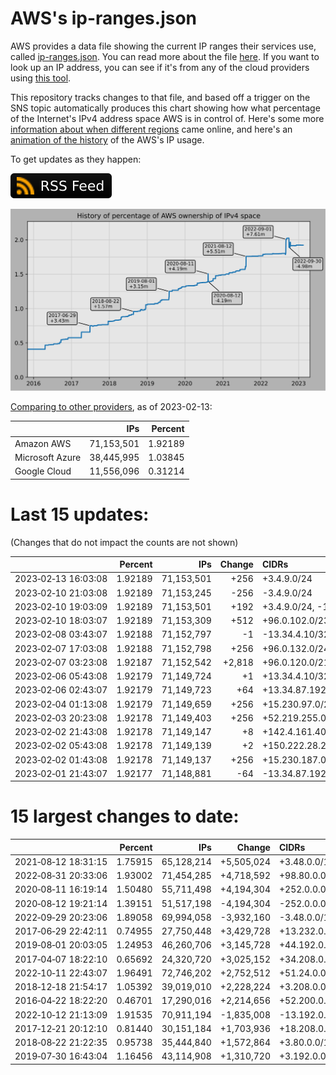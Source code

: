 # AWS's ip-ranges.json

AWS provides a data file showing the current IP ranges their
services use, called [ip-ranges.json](https://ip-ranges.amazonaws.com/ip-ranges.json).
You can read more about the file [here](https://docs.aws.amazon.com/general/latest/gr/aws-ip-ranges.html).
If you want to look up an IP address, you can see if it's from any of the cloud providers using [this tool](https://cloud-ips.s3-us-west-2.amazonaws.com/index.html).

This repository tracks changes to that file, and based off a trigger on the SNS 
topic automatically produces this chart showing how what percentage of the 
Internet's IPv4 address space AWS is in control of.  Here's some 
more [information about when different regions](announces.md) came 
online, and here's an [animation of the history](https://youtu.be/Su25yl7eol8) 
of the AWS's IP usage.

To get updates as they happen:

[![RSS Icon](images/rss_badge.svg)](https://raw.githubusercontent.com/seligman/aws-ip-ranges/master/rss.xml)

![History of AWS](history_count.svg)

[Comparing to other providers](https://github.com/seligman/cloud_sizes), as of 2023-02-13:

| | IPs | Percent |
| --- | ---: | ---: |
| Amazon AWS | 71,153,501 | 1.92189 |
| Microsoft Azure | 38,445,995 | 1.03845 |
| Google Cloud | 11,556,096 | 0.31214 |


# Last 15 updates:

(Changes that do not impact the counts are not shown)

| | Percent | IPs | Change | CIDRs |
| :--- | ---: | ---: | ---: | :--- |
| 2023&#8209;02&#8209;13&nbsp;16:03:08 | 1.92189 | 71,153,501 | +256 | +3.4.9.0/24 |
| 2023&#8209;02&#8209;10&nbsp;21:03:08 | 1.92189 | 71,153,245 | -256 | -3.4.9.0/24 |
| 2023&#8209;02&#8209;10&nbsp;19:03:09 | 1.92189 | 71,153,501 | +192 | +3.4.9.0/24,&nbsp;-13.34.2.0/26 |
| 2023&#8209;02&#8209;10&nbsp;18:03:07 | 1.92189 | 71,153,309 | +512 | +96.0.102.0/23 |
| 2023&#8209;02&#8209;08&nbsp;03:43:07 | 1.92188 | 71,152,797 | -1 | -13.34.4.10/32 |
| 2023&#8209;02&#8209;07&nbsp;17:03:08 | 1.92188 | 71,152,798 | +256 | +96.0.132.0/24 |
| 2023&#8209;02&#8209;07&nbsp;03:23:08 | 1.92187 | 71,152,542 | +2,818 | +96.0.120.0/21,&nbsp;+96.0.128.0/23,&nbsp;+96.0.130.0/24,&nbsp;... |
| 2023&#8209;02&#8209;06&nbsp;05:43:08 | 1.92179 | 71,149,724 | +1 | +13.34.4.10/32 |
| 2023&#8209;02&#8209;06&nbsp;02:43:07 | 1.92179 | 71,149,723 | +64 | +13.34.87.192/26 |
| 2023&#8209;02&#8209;04&nbsp;01:13:08 | 1.92179 | 71,149,659 | +256 | +15.230.97.0/24 |
| 2023&#8209;02&#8209;03&nbsp;20:23:08 | 1.92178 | 71,149,403 | +256 | +52.219.255.0/24 |
| 2023&#8209;02&#8209;02&nbsp;21:43:08 | 1.92178 | 71,149,147 | +8 | +142.4.161.40/29 |
| 2023&#8209;02&#8209;02&nbsp;05:43:08 | 1.92178 | 71,149,139 | +2 | +150.222.28.22/31 |
| 2023&#8209;02&#8209;02&nbsp;01:43:08 | 1.92178 | 71,149,137 | +256 | +15.230.187.0/24 |
| 2023&#8209;02&#8209;01&nbsp;21:43:07 | 1.92177 | 71,148,881 | -64 | -13.34.87.192/26 |


# 15 largest changes to date:

| | Percent | IPs | Change | CIDRs |
| :--- | ---: | ---: | ---: | :--- |
| 2021&#8209;08&#8209;12&nbsp;18:31:15 | 1.75915 | 65,128,214 | +5,505,024 | +3.48.0.0/12,&nbsp;+35.96.0.0/12,&nbsp;+3.152.0.0/13,&nbsp;... |
| 2022&#8209;08&#8209;31&nbsp;20:33:06 | 1.93002 | 71,454,285 | +4,718,592 | +98.80.0.0/12,&nbsp;+184.32.0.0/12,&nbsp;+13.184.0.0/13,&nbsp;... |
| 2020&#8209;08&#8209;11&nbsp;16:19:14 | 1.50480 | 55,711,498 | +4,194,304 | +252.0.0.0/10 |
| 2020&#8209;08&#8209;12&nbsp;19:21:14 | 1.39151 | 51,517,198 | -4,194,304 | -252.0.0.0/10 |
| 2022&#8209;09&#8209;29&nbsp;20:23:06 | 1.89058 | 69,994,058 | -3,932,160 | -3.48.0.0/12,&nbsp;-35.96.0.0/12,&nbsp;-3.240.0.0/13,&nbsp;... |
| 2017&#8209;06&#8209;29&nbsp;22:42:11 | 0.74955 | 27,750,448 | +3,429,728 | +13.232.0.0/13,&nbsp;+34.240.0.0/13,&nbsp;+35.168.0.0/13,&nbsp;... |
| 2019&#8209;08&#8209;01&nbsp;20:03:05 | 1.24953 | 46,260,706 | +3,145,728 | +44.192.0.0/10,&nbsp;-3.192.0.0/12 |
| 2017&#8209;04&#8209;07&nbsp;18:22:10 | 0.65692 | 24,320,720 | +3,025,152 | +34.208.0.0/12,&nbsp;+34.224.0.0/12,&nbsp;+13.58.0.0/15,&nbsp;... |
| 2022&#8209;10&#8209;11&nbsp;22:43:07 | 1.96491 | 72,746,202 | +2,752,512 | +51.24.0.0/13,&nbsp;+57.104.0.0/13,&nbsp;+51.20.0.0/14,&nbsp;... |
| 2018&#8209;12&#8209;18&nbsp;21:54:17 | 1.05392 | 39,019,010 | +2,228,224 | +3.208.0.0/12,&nbsp;+3.224.0.0/12,&nbsp;+13.48.0.0/15 |
| 2016&#8209;04&#8209;22&nbsp;18:22:20 | 0.46701 | 17,290,016 | +2,214,656 | +52.200.0.0/13,&nbsp;+52.208.0.0/13,&nbsp;+52.36.0.0/14,&nbsp;... |
| 2022&#8209;10&#8209;12&nbsp;21:13:09 | 1.91535 | 70,911,194 | -1,835,008 | -13.192.0.0/13,&nbsp;-16.28.0.0/14,&nbsp;-40.172.0.0/14,&nbsp;... |
| 2017&#8209;12&#8209;21&nbsp;20:12:10 | 0.81440 | 30,151,184 | +1,703,936 | +18.208.0.0/13,&nbsp;+18.204.0.0/14,&nbsp;+18.224.0.0/14,&nbsp;... |
| 2018&#8209;08&#8209;22&nbsp;21:22:35 | 0.95738 | 35,444,840 | +1,572,864 | +3.80.0.0/12,&nbsp;+3.16.0.0/14,&nbsp;+3.40.0.0/14 |
| 2019&#8209;07&#8209;30&nbsp;16:43:04 | 1.16456 | 43,114,908 | +1,310,720 | +3.192.0.0/12,&nbsp;+15.222.0.0/15,&nbsp;+15.236.0.0/15 |
